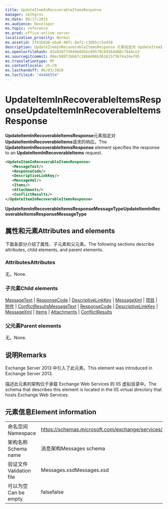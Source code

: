 ```yaml
---
title: UpdateItemInRecoverableItemsResponse
manager: sethgros
ms.date: 09/17/2015
ms.audience: Developer
ms.topic: reference
ms.prod: office-online-server
localization_priority: Normal
ms.assetid: 2f61b038-eba0-40fc-8af2-c3db5cc5a420
description: UpdateItemInRecoverableItemsResponse 元素指定对 UpdateItemInRecoverableItems 请求的响应。
ms.openlocfilehash: 02e030774949e895bc89579cb9364d08c7844ce3
ms.sourcegitcommit: 88ec988f2bb67c1866d06b361615f3674a24e795
ms.translationtype: MT
ms.contentlocale: zh-CN
ms.lasthandoff: 06/03/2020
ms.locfileid: "44466554"
---
```

# <a name="updateiteminrecoverableitemsresponse"></a><span data-ttu-id="f1429-103">UpdateItemInRecoverableItemsResponse</span><span class="sxs-lookup"><span data-stu-id="f1429-103">UpdateItemInRecoverableItemsResponse</span></span>

<span data-ttu-id="f1429-104">**UpdateItemInRecoverableItemsResponse**元素指定对**UpdateItemInRecoverableItems**请求的响应。</span><span class="sxs-lookup"><span data-stu-id="f1429-104">The **UpdateItemInRecoverableItemsResponse** element specifies the response to an **UpdateItemInRecoverableItems** request.</span></span> 
  
```XML
<UpdateItemInRecoverableItemsResponse>
   <MessageText/>
   <ResponseCode/>
   <DescriptiveLinkKey/>
   <MessageXml/>
   <Items/>
   <Attachments/>
   <ConflictResults/>
</UpdateItemInRecoverableItemsResponse>
```

 <span data-ttu-id="f1429-105">**UpdateItemInRecoverableItemsResponseMessageType**</span><span class="sxs-lookup"><span data-stu-id="f1429-105">**UpdateItemInRecoverableItemsResponseMessageType**</span></span>
## <a name="attributes-and-elements"></a><span data-ttu-id="f1429-106">属性和元素</span><span class="sxs-lookup"><span data-stu-id="f1429-106">Attributes and elements</span></span>

<span data-ttu-id="f1429-107">下面各部分介绍了属性、子元素和父元素。</span><span class="sxs-lookup"><span data-stu-id="f1429-107">The following sections describe attributes, child elements, and parent elements.</span></span>
  
### <a name="attributes"></a><span data-ttu-id="f1429-108">Attributes</span><span class="sxs-lookup"><span data-stu-id="f1429-108">Attributes</span></span>

<span data-ttu-id="f1429-109">无。</span><span class="sxs-lookup"><span data-stu-id="f1429-109">None.</span></span>
  
### <a name="child-elements"></a><span data-ttu-id="f1429-110">子元素</span><span class="sxs-lookup"><span data-stu-id="f1429-110">Child elements</span></span>

<span data-ttu-id="f1429-111">[MessageText](messagetext.md)  | [ResponseCode](responsecode.md)  | [DescriptiveLinkKey](descriptivelinkkey.md)  | [MessageXml](messagexml.md)  | [项目](items.md)  | [附件](attachments-ex15websvcsotherref.md)  | [ConflictResults](conflictresults.md)</span><span class="sxs-lookup"><span data-stu-id="f1429-111">[MessageText](messagetext.md) | [ResponseCode](responsecode.md) | [DescriptiveLinkKey](descriptivelinkkey.md) | [MessageXml](messagexml.md) | [Items](items.md) | [Attachments](attachments-ex15websvcsotherref.md) | [ConflictResults](conflictresults.md)</span></span>
  
### <a name="parent-elements"></a><span data-ttu-id="f1429-112">父元素</span><span class="sxs-lookup"><span data-stu-id="f1429-112">Parent elements</span></span>

<span data-ttu-id="f1429-113">无。</span><span class="sxs-lookup"><span data-stu-id="f1429-113">None.</span></span>
  
## <a name="remarks"></a><span data-ttu-id="f1429-114">说明</span><span class="sxs-lookup"><span data-stu-id="f1429-114">Remarks</span></span>

<span data-ttu-id="f1429-115">Exchange Server 2013 中引入了此元素。</span><span class="sxs-lookup"><span data-stu-id="f1429-115">This element was introduced in Exchange Server 2013.</span></span>
  
<span data-ttu-id="f1429-116">描述此元素的架构位于承载 Exchange Web Services 的 IIS 虚拟目录中。</span><span class="sxs-lookup"><span data-stu-id="f1429-116">The schema that describes this element is located in the IIS virtual directory that hosts Exchange Web Services.</span></span>
  
## <a name="element-information"></a><span data-ttu-id="f1429-117">元素信息</span><span class="sxs-lookup"><span data-stu-id="f1429-117">Element information</span></span>

|||
|:-----|:-----|
|<span data-ttu-id="f1429-118">命名空间</span><span class="sxs-lookup"><span data-stu-id="f1429-118">Namespace</span></span>  <br/> |https://schemas.microsoft.com/exchange/services/2006/messages  <br/> |
|<span data-ttu-id="f1429-119">架构名称</span><span class="sxs-lookup"><span data-stu-id="f1429-119">Schema name</span></span>  <br/> |<span data-ttu-id="f1429-120">消息架构</span><span class="sxs-lookup"><span data-stu-id="f1429-120">Messages schema</span></span>  <br/> |
|<span data-ttu-id="f1429-121">验证文件</span><span class="sxs-lookup"><span data-stu-id="f1429-121">Validation file</span></span>  <br/> |<span data-ttu-id="f1429-122">Messages.xsd</span><span class="sxs-lookup"><span data-stu-id="f1429-122">Messages.xsd</span></span>  <br/> |
|<span data-ttu-id="f1429-123">可以为空</span><span class="sxs-lookup"><span data-stu-id="f1429-123">Can be empty</span></span>  <br/> |<span data-ttu-id="f1429-124">false</span><span class="sxs-lookup"><span data-stu-id="f1429-124">false</span></span>  <br/> |
   

